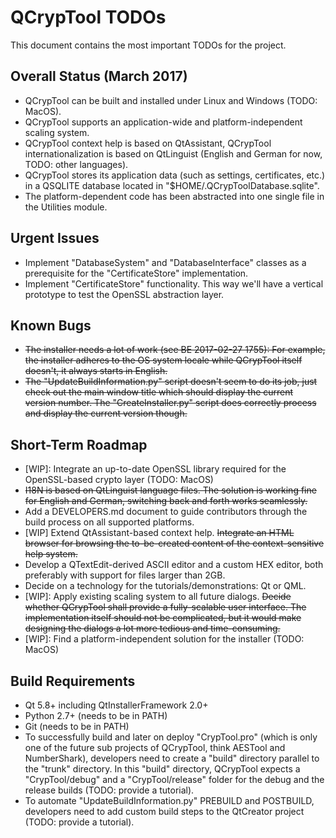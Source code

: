 # QCrypTool TODOs

This document contains the most important TODOs for the project.

## Overall Status (March 2017)

- QCrypTool can be built and installed under Linux and Windows (TODO: MacOS).
- QCrypTool supports an application-wide and platform-independent scaling system.
- QCrypTool context help is based on QtAssistant, QCrypTool internationalization is based on QtLinguist (English and German for now, TODO: other languages).
- QCrypTool stores its application data (such as settings, certificates, etc.) in a QSQLITE database located in "$HOME/.QCrypToolDatabase.sqlite".
- The platform-dependent code has been abstracted into one single file in the Utilities module.

## Urgent Issues

- Implement "DatabaseSystem" and "DatabaseInterface" classes as a prerequisite for the "CertificateStore" implementation.
- Implement "CertificateStore" functionality. This way we'll have a vertical prototype to test the OpenSSL abstraction layer.

## Known Bugs

- ~~The installer needs a lot of work (see BE 2017-02-27 1755): For example, the installer adheres to the OS system locale while QCrypTool itself doesn't, it always starts in English.~~
- ~~The "UpdateBuildInformation.py" script doesn't seem to do its job, just check out the main window title which should display the current version number. The "CreateInstaller.py" script does correctly process and display the current version though.~~

## Short-Term Roadmap

- [WIP]: Integrate an up-to-date OpenSSL library required for the OpenSSL-based crypto layer (TODO: MacOS)
- ~~I18N is based on QtLinguist language files. The solution is working fine for English and German, switching back and forth works seamlessly.~~
- Add a DEVELOPERS.md document to guide contributors through the build process on all supported platforms.
- [WIP] Extend QtAssistant-based context help. ~~Integrate an HTML browser for browsing the to-be-created content of the context-sensitive help system.~~
- Develop a QTextEdit-derived ASCII editor and a custom HEX editor, both preferably with support for files larger than 2GB.
- Decide on a technology for the tutorials/demonstrations: Qt or QML.
- [WIP]: Apply existing scaling system to all future dialogs. ~~Decide whether QCrypTool shall provide a fully-scalable user interface. The implementation itself should not be complicated, but it would make designing the dialogs a lot more tedious and time-consuming.~~
- [WIP]: Find a platform-independent solution for the installer (TODO: MacOS)

## Build Requirements

- Qt 5.8+ including QtInstallerFramework 2.0+
- Python 2.7+ (needs to be in PATH)
- Git (needs to be in PATH)
- To successfully build and later on deploy "CrypTool.pro" (which is only one of the future sub projects of QCrypTool, think AESTool and NumberShark), developers need to create a "build" directory parallel to the "trunk" directory. In this "build" directory, QCrypTool expects a "CrypTool/debug" and a "CrypTool/release" folder for the debug and the release builds (TODO: provide a tutorial).
- To automate "UpdateBuildInformation.py" PREBUILD and POSTBUILD, developers need to add custom build steps to the QtCreator project (TODO: provide a tutorial).
